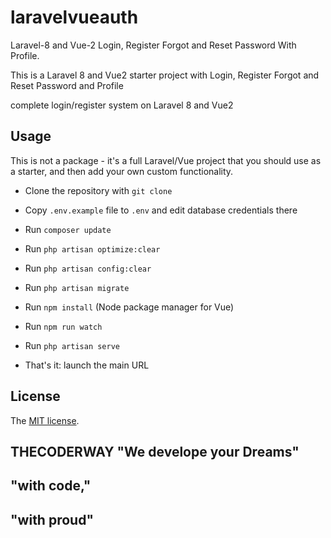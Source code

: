 # laravelvueauth
Laravel-8 and Vue-2 Login, Register Forgot and Reset Password With Profile.

This is a Laravel 8 and Vue2 starter project with Login, Register Forgot and Reset Password and Profile

complete login/register system on Laravel 8 and Vue2

## Usage

This is not a package - it's a full Laravel/Vue project that you should use as a starter, and then add your own custom functionality.

- Clone the repository with `git clone`
- Copy `.env.example` file to `.env` and edit database credentials there
- Run `composer update`
- Run `php artisan optimize:clear`
- Run `php artisan config:clear`
- Run `php artisan migrate`
- Run `npm install` (Node package manager for Vue)
- Run `npm run watch`
- Run `php artisan serve`

- That's it: launch the main URL

## License

The [MIT license](http://opensource.org/licenses/MIT).


## THECODERWAY "We develope your Dreams"
## "with code,"
## "with proud"
